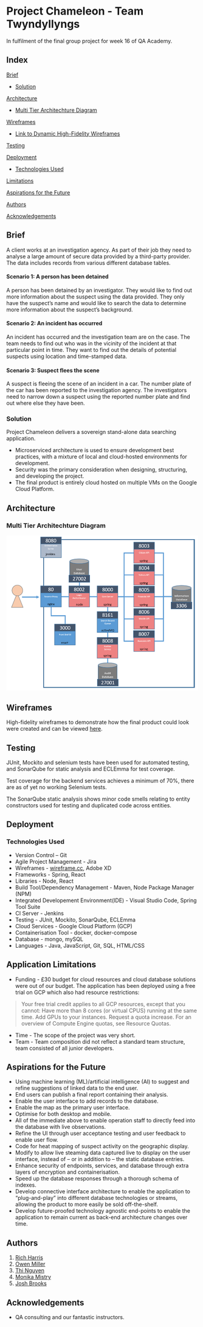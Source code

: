 # Project Chameleon - Team Twyndyllyngs

In fulfilment of the final group project for week 16 of QA Academy.

## Index
[Brief](#brief)
  * [Solution](#solution)
  
[Architecture](#architecture)
  * [Multi Tier Architechture Diagram](#mla)
  
[Wireframes](#wireframes)
  * [Link to Dynamic High-Fidelity Wireframes](https://xd.adobe.com/view/599b62f7-9972-4b4e-55b9-dce92bf4cd81-2faa/)
  
[Testing](#testing)

[Deployment](#depl)
  * [Technologies Used](#tech)

[Limitations](#limitations)
  
[Aspirations for the Future](#nextsteps)

[Authors](#auth)

[Acknowledgements](#ack)

<a name="brief"></a>
## Brief

A client works at an investigation agency. As part of their job they need to analyse a large amount of secure data provided by a third-party provider. The data includes records from various different database tables.

#### Scenario 1: A person has been detained
A person has been detained by an investigator. They would like to find out more information about the suspect using the data provided. They only have the suspect’s name and would like to search the data to determine more information about the suspect’s background.

#### Scenario 2: An incident has occurred
An incident has occurred and the investigation team are on the case. The team needs to find out who was in the vicinity of the incident at that particular point in time. They want to find out the details of potential suspects using location and time-stamped data.

#### Scenario 3: Suspect flees the scene
A suspect is fleeing the scene of an incident in a car. The number plate of the car has been reported to the investigation agency. The investigators need to narrow down a suspect using the reported number plate and find out where else they have been.

<a name="solution"></a>
### Solution

Project Chameleon delivers a sovereign stand-alone data searching application. 
* Microserviced architecture is used to ensure development best practices, with a mixture of local and cloud-hosted environments for development. 
* Security was the primary consideration when designing, structuring, and developing the project. 
* The final product is entirely cloud hosted on multiple VMs on the Google Cloud Platform. 

<a name="architecture"></a>
## Architecture

<a name="mla"></a>
### Multi Tier Architechture Diagram

![Application Architecture](/Documentation/Architecture/Ports.PNG)

<a name="wireframes"></a>
## Wireframes

High-fidelity wireframes to demonstrate how the final product could look were created and can be viewed [here](https://xd.adobe.com/view/599b62f7-9972-4b4e-55b9-dce92bf4cd81-2faa/).

<a name="testing"></a>
## Testing

JUnit, Mockito and selenium tests have been used for automated testing, and SonarQube for static analysis and ECLEmma for test coverage.

Test coverage for the backend services achieves a minimum of 70%, there are as of yet no working Selenium tests. 

The SonarQube static analysis shows minor code smells relating to entity constructors used for testing and duplicated code across entities.


<a name="depl"></a>
## Deployment

<a name="tech"></a>
### Technologies Used
* Version Control – Git
* Agile Project Management - Jira
* Wireframes - [wireframe.cc](https://wireframe.cc/), Adobe XD
* Frameworks - Spring, React
* Libraries - Node, React
* Build Tool/Dependency Management - Maven, Node Package Manager (NPM)
* Integrated Developement Environment(IDE) - Visual Studio Code, Spring Tool Suite
* CI Server - Jenkins
* Testing - JUnit, Mockito, SonarQube, ECLEmma
* Cloud Services - Google Cloud Platform (GCP)
* Containerisation Tool - docker, docker-compose
* Database - mongo, mySQL
* Languages - Java, JavaScript, Git, SQL, HTML/CSS

<a name="limitations"></a>
## Application Limitations
* Funding - £30 budget for cloud resources and cloud database solutions were out of our budget. The application has been deployed using a free trial on GCP which also had resource restrictions:
> Your free trial credit applies to all GCP resources, except that you cannot:
> Have more than 8 cores (or virtual CPUS) running at the same time.
> Add GPUs to your instances.
> Request a quota increase. For an overview of Compute Engine quotas, see Resource Quotas.
* Time - The scope of the project was very short.
* Team - Team composition did not reflect a standard team structure, team consisted of all junior developers.

<a name="nextsteps"></a>
## Aspirations for the Future

* Using machine learning (ML)/artificial intelligence (AI) to suggest and refine suggestions of linked data to the end user.
* End users can publish a final report containing their analysis.
* Enable the user interface to add records to the database.
* Enable the map as the primary user interface.
* Optimise for both desktop and mobile.
* All of the immediate above to enable operation staff to directly feed into the database with live observations.
* Refine the UI through user acceptance testing and user feedback to enable user flow.
* Code for heat mapping of suspect activity on the geographic display.
* Modify to allow live steaming data captured live to display on the user interface, instead of – or in addition to – the static database entries.
* Enhance security of endpoints, services, and database through extra layers of encryption and containerisation.
* Speed up the database responses through a thorough schema of indexes.
* Develop connective interface architecture to enable the application to “plug-and-play” into different database technologies or streams, allowing the product to more easily be sold off-the-shelf.
* Develop future-proofed technology agnostic end-points to enable the application to remain current as back-end architecture changes over time.

<a name="auth"></a>
## Authors

1. [Rich Harris](https://github.com/RJHarrisUK "Rich's GitHub")
2. [Owen Miller](https://github.com/biomiller "Owen's GitHub")
3. [Thi Nguyen](https://github.com/thi6 "Thi's GitHub")
4. [Monika Mistry](https://github.com/Monika-Mistry "Monika's GitHub")
5. [Josh Brooks](https://github.com/jjbrooks251 "Josh's Github")

<a name="ack"></a>
## Acknowledgements

* QA consulting and our fantastic instructors.
